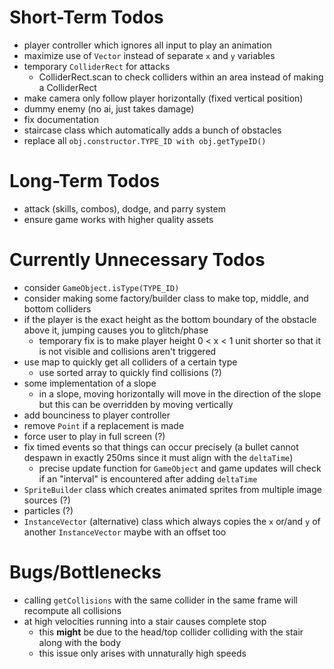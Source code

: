 # Short-Term Todos
- player controller which ignores all input to play an animation
- maximize use of `Vector` instead of separate `x` and `y` variables
- temporary `ColliderRect` for attacks
    - ColliderRect.scan to check colliders within an area instead of making a ColliderRect
- make camera only follow player horizontally (fixed vertical position)
- dummy enemy (no ai, just takes damage)
- fix documentation
- staircase class which automatically adds a bunch of obstacles
- replace all `obj.constructor.TYPE_ID with obj.getTypeID()`
# Long-Term Todos
- attack (skills, combos), dodge, and parry system
- ensure game works with higher quality assets
# Currently Unnecessary Todos
- consider `GameObject.isType(TYPE_ID)`
- consider making some factory/builder class to make top, middle, and bottom colliders
- if the player is the exact height as the bottom boundary of the obstacle above it, jumping causes you to glitch/phase
    - temporary fix is to make player height 0 < x < 1 unit shorter so that it is not visible and collisions aren't triggered
- use map to quickly get all colliders of a certain type
    - use sorted array to quickly find collisions (?)
- some implementation of a slope
    - in a slope, moving horizontally will move in the direction of the slope but this can be overridden by moving vertically
- add bounciness to player controller
- remove `Point` if a replacement is made
- force user to play in full screen (?)
- fix timed events so that things can occur precisely (a bullet cannot despawn in exactly 250ms since it must align with the `deltaTime`)
    - precise update function for `GameObject` and game updates will check if an "interval" is encountered after adding `deltaTime` 
- `SpriteBuilder` class which creates animated sprites from multiple image sources (?)
- particles (?)
- `InstanceVector` (alternative) class which always copies the `x` or/and `y` of another `InstanceVector` maybe with an offset too
# Bugs/Bottlenecks
- calling `getCollisions` with the same collider in the same frame will recompute all collisions
- at high velocities running into a stair causes complete stop
    - this **might** be due to the head/top collider colliding with the stair along with the body
    - this issue only arises with unnaturally high speeds